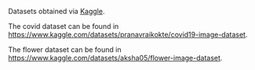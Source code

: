 Datasets obtained via [Kaggle](https://www.kaggle.com/).

The covid dataset can be found in https://www.kaggle.com/datasets/pranavraikokte/covid19-image-dataset. <br>

The flower dataset can be found in https://www.kaggle.com/datasets/aksha05/flower-image-dataset.
